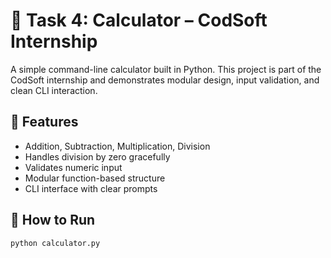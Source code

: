 # 🧮 Task 4: Calculator – CodSoft Internship

A simple command-line calculator built in Python. This project is part of the CodSoft internship and demonstrates modular design, input validation, and clean CLI interaction.

## 📌 Features

- Addition, Subtraction, Multiplication, Division
- Handles division by zero gracefully
- Validates numeric input
- Modular function-based structure
- CLI interface with clear prompts

## 🚀 How to Run

```bash
python calculator.py
```

